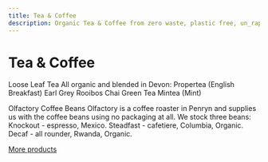 ```yaml
---
title: Tea & Coffee
description: Organic Tea & Coffee from zero waste, plastic free, un_rap in Falmouth
---
```

# Tea & Coffee

Loose Leaf Tea
All organic and blended in Devon: Propertea (English Breakfast) Earl Grey Rooibos Chai Green Tea Mintea (Mint)

Olfactory Coffee Beans
Olfactory is a coffee roaster in Penryn and supplies us with the coffee beans using no packaging at all. We stock three beans: Knockout - espresso, Mexico. Steadfast - cafetiere, Columbia, Organic. Decaf - all rounder, Rwanda, Organic.

[More products](/howto/fill-containers.html)
